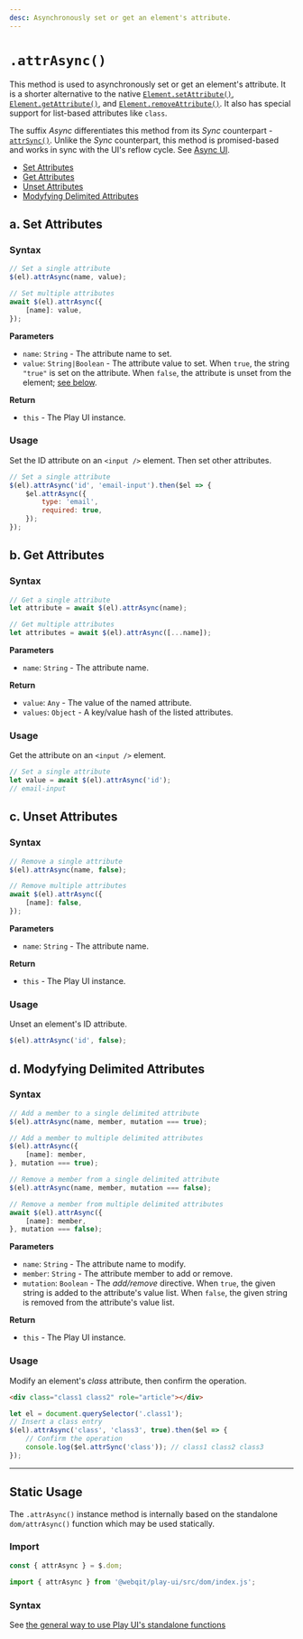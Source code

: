 ```yaml
---
desc: Asynchronously set or get an element's attribute.
---
```

# `.attrAsync()`

This method is used to asynchronously set or get an element's attribute. It is a shorter alternative to the native [`Element.setAttribute()`](https://developer.mozilla.org/en-US/docs/Web/API/Element/setAttribute), [`Element.getAttribute()`](https://developer.mozilla.org/en-US/docs/Web/API/Element/getAttribute), and [`Element.removeAttribute()`](https://developer.mozilla.org/en-US/docs/Web/API/Element/removeAttribute). It also has special support for list-based attributes like `class`.

The suffix *Async* differentiates this method from its *Sync* counterpart - [`attrSync()`](../attrsync). Unlike the *Sync* counterpart, this method is promised-based and works in sync with the UI's reflow cycle. See [Async UI](../../concepts#async-ui).

+ [Set Attributes](#a-set-attributes)
+ [Get Attributes](#b-get-attributes)
+ [Unset Attributes](#c-unset-attributes)
+ [Modyfying Delimited Attributes](#d-modyfying-delimited-attributes)

## a. Set Attributes

### Syntax

```js
// Set a single attribute
$(el).attrAsync(name, value);

// Set multiple attributes
await $(el).attrAsync({
    [name]: value,
});
```

**Parameters**

* `name`: `String` - The attribute name to set.
* `value`: `String|Boolean` - The attribute value to set. When `true`, the string `"true"` is set on the attribute. When `false`, the attribute is unset from the element; [see below](#unset-attributes).

**Return**

* `this` - The Play UI instance.

### Usage

Set the ID attribute on an `<input />` element. Then set other attributes.

```js
// Set a single attribute
$(el).attrAsync('id', 'email-input').then($el => {
    $el.attrAsync({
        type: 'email',
        required: true,
    });
});
```

## b. Get Attributes

### Syntax

```js
// Get a single attribute
let attribute = await $(el).attrAsync(name);

// Get multiple attributes
let attributes = await $(el).attrAsync([...name]);
```

**Parameters**

* `name`: `String` - The attribute name.

**Return**

+ `value`: `Any` - The value of the named attribute.
+ `values`: `Object` - A key/value hash of the listed attributes.

### Usage

Get the attribute on an `<input />` element.

```js
// Set a single attribute
let value = await $(el).attrAsync('id');
// email-input
```

## c. Unset Attributes

### Syntax

```js
// Remove a single attribute
$(el).attrAsync(name, false);

// Remove multiple attributes
await $(el).attrAsync({
    [name]: false,
});
```

**Parameters**

* `name`: `String` - The attribute name.

**Return**

* `this` - The Play UI instance.

### Usage

Unset an element's ID attribute.

```js
$(el).attrAsync('id', false);
```

## d. Modyfying Delimited Attributes

### Syntax

```js
// Add a member to a single delimited attribute
$(el).attrAsync(name, member, mutation === true);

// Add a member to multiple delimited attributes
$(el).attrAsync({
    [name]: member,
}, mutation === true);

// Remove a member from a single delimited attribute
$(el).attrAsync(name, member, mutation === false);

// Remove a member from multiple delimited attributes
await $(el).attrAsync({
    [name]: member,
}, mutation === false);
```

**Parameters**

* `name`: `String` - The attribute name to modify.
* `member`: `String` - The attribute member to add or remove.
* `mutation`: `Boolean` - The *add/remove* directive. When `true`, the given string is added to the attribute's value list. When `false`, the given string is removed from the attribute's value list.

**Return**

* `this` - The Play UI instance.

### Usage

Modify an element's *class* attribute, then confirm the operation.

```html
<div class="class1 class2" role="article"></div>
```

```js
let el = document.querySelector('.class1');
// Insert a class entry
$(el).attrAsync('class', 'class3', true).then($el => {
    // Confirm the operation
    console.log($el.attrSync('class')); // class1 class2 class3
});
```

------

## Static Usage

The `.attrAsync()` instance method is internally based on the standalone `dom/attrAsync()` function which may be used statically.

### Import

```js
const { attrAsync } = $.dom;
```
```js
import { attrAsync } from '@webqit/play-ui/src/dom/index.js';
```

### Syntax

See [the general way to use Play UI's standalone functions](../../../quickstart#use-as-descrete-utilities)